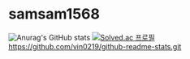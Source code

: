 ﻿# samsam1568
![Anurag's GitHub stats](https://github-readme-stats.vercel.app/api?username=samsam1568&show_icons=true&theme=radical)
[![Solved.ac
프로필](http://mazassumnida.wtf/api/v2/generate_badge?boj=vin0219)](https://solved.ac/vin0219)
https://github.com/vin0219/github-readme-stats.git
